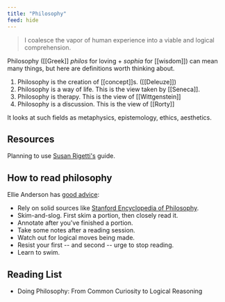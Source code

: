 ```yaml
---
title: "Philosophy"
feed: hide
---
```


> I coalesce the vapor of human experience into a viable and logical comprehension.

Philosophy ([[Greek]] _philos_ for loving + _sophia_ for [[wisdom]]) can mean many things, but here are definitions worth thinking about. 

1. Philosophy is the creation of [[concept]]s. ([[Deleuze]])
2. Philosophy is a way of life. This is the view taken by [[Seneca]]. 
3. Philosophy is therapy. This is the view of [[Wittgenstein]]
4. Philosophy is a discussion. This is the view of [[Rorty]]

It looks at such fields as metaphysics, epistemology, ethics, aesthetics. 

## Resources

Planning to use [Susan Rigetti's](https://www.susanrigetti.com/philosophy) guide. 

## How to read philosophy

Ellie Anderson has [good advice](https://www.youtube.com/watch?v=-Pj26s8u6Vo):

* Rely on solid sources like [Stanford Encyclopedia of Philosophy](https://plato.stanford.edu/index.html).
* Skim-and-slog. First skim a portion, then closely read it. 
* Annotate after you've finished a portion. 
* Take some notes after a reading session. 
* Watch out for logical moves being made. 
* Resist your first -- and second -- urge to stop reading. 
* Learn to swim. 


## Reading List

* Doing Philosophy: From Common Curiosity to Logical Reasoning